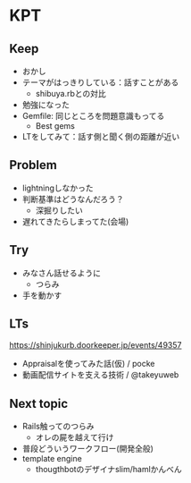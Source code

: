# KPT

## Keep
- おかし
- テーマがはっきりしている：話すことがある
  - shibuya.rbとの対比
- 勉強になった
- Gemfile: 同じところを問題意識もってる
  - Best gems
- LTをしてみて：話す側と聞く側の距離が近い

## Problem
- lightningしなかった
- 判断基準はどうなんだろう？
  - 深掘りしたい
- 遅れてきたらしまってた(会場)

## Try
- みなさん話せるように
  - つらみ
- 手を動かす

## LTs
https://shinjukurb.doorkeeper.jp/events/49357

- Appraisalを使ってみた話(仮) / pocke
- 動画配信サイトを支える技術 / @takeyuweb

## Next topic
- Rails触ってのつらみ
  - オレの屍を越えて行け
- 普段どういうワークフロー(開発全般)
- template engine
  - thougthbotのデザイナslim/hamlかんべん

